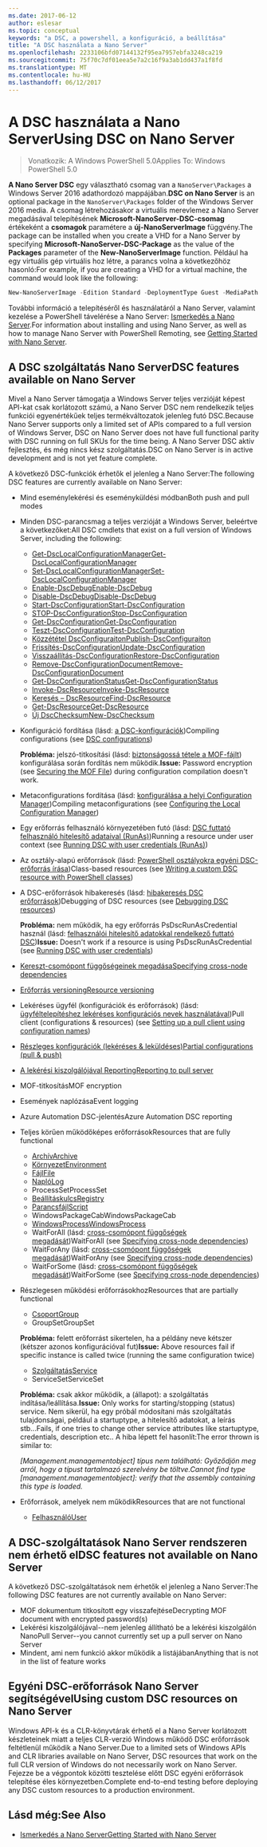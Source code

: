 ```yaml
---
ms.date: 2017-06-12
author: eslesar
ms.topic: conceptual
keywords: "a DSC, a powershell, a konfiguráció, a beállítása"
title: "A DSC használata a Nano Server"
ms.openlocfilehash: 2233106bfd07144132f95ea7957ebfa3248ca219
ms.sourcegitcommit: 75f70c7df01eea5e7a2c16f9a3ab1dd437a1f8fd
ms.translationtype: MT
ms.contentlocale: hu-HU
ms.lasthandoff: 06/12/2017
---
```

# <a name="using-dsc-on-nano-server"></a><span data-ttu-id="1d7ed-103">A DSC használata a Nano Server</span><span class="sxs-lookup"><span data-stu-id="1d7ed-103">Using DSC on Nano Server</span></span>

> <span data-ttu-id="1d7ed-104">Vonatkozik: A Windows PowerShell 5.0</span><span class="sxs-lookup"><span data-stu-id="1d7ed-104">Applies To: Windows PowerShell 5.0</span></span>

<span data-ttu-id="1d7ed-105">**A Nano Server DSC** egy választható csomag van a `NanoServer\Packages` a Windows Server 2016 adathordozó mappájában.</span><span class="sxs-lookup"><span data-stu-id="1d7ed-105">**DSC on Nano Server** is an optional package in the `NanoServer\Packages` folder of the Windows Server 2016 media.</span></span> <span data-ttu-id="1d7ed-106">A csomag létrehozásakor a virtuális merevlemez a Nano Server megadásával telepítésének **Microsoft-NanoServer-DSC-csomag** értékeként a **csomagok** paramétere a **új-NanoServerImage**  függvény.</span><span class="sxs-lookup"><span data-stu-id="1d7ed-106">The package can be installed when you create a VHD for a Nano Server by specifying **Microsoft-NanoServer-DSC-Package** as the value of the **Packages** parameter of the **New-NanoServerImage** function.</span></span> <span data-ttu-id="1d7ed-107">Például ha egy virtuális gép virtuális hoz létre, a parancs volna a következőhöz hasonló:</span><span class="sxs-lookup"><span data-stu-id="1d7ed-107">For example, if you are creating a VHD for a virtual machine, the command would look like the following:</span></span>

```powershell
New-NanoServerImage -Edition Standard -DeploymentType Guest -MediaPath f:\ -BasePath .\Base -TargetPath .\Nano1\Nano.vhd -ComputerName Nano1 -Packages Microsoft-NanoServer-DSC-Package
```

<span data-ttu-id="1d7ed-108">További információ a telepítéséről és használatáról a Nano Server, valamint kezelése a PowerShell távelérése a Nano Server: [Ismerkedés a Nano Server](https://technet.microsoft.com/en-us/library/mt126167.aspx).</span><span class="sxs-lookup"><span data-stu-id="1d7ed-108">For information about installing and using Nano Server, as well as how to manage Nano Server with PowerShell Remoting, see [Getting Started with Nano Server](https://technet.microsoft.com/en-us/library/mt126167.aspx).</span></span>


## <a name="dsc-features-available-on-nano-server"></a><span data-ttu-id="1d7ed-109">A DSC szolgáltatás Nano Server</span><span class="sxs-lookup"><span data-stu-id="1d7ed-109">DSC features available on Nano Server</span></span>

 <span data-ttu-id="1d7ed-110">Mivel a Nano Server támogatja a Windows Server teljes verzióját képest API-kat csak korlátozott számú, a Nano Server DSC nem rendelkezik teljes funkciói egyenértékűek teljes termékváltozatok jelenleg futó DSC.</span><span class="sxs-lookup"><span data-stu-id="1d7ed-110">Because Nano Server supports only a limited set of APIs compared to a full version of Windows Server, DSC on Nano Server does not have full functional parity with DSC running on full SKUs for the time being.</span></span> <span data-ttu-id="1d7ed-111">A Nano Server DSC aktív fejlesztés, és még nincs kész szolgáltatás.</span><span class="sxs-lookup"><span data-stu-id="1d7ed-111">DSC on Nano Server is in active development and is not yet feature complete.</span></span>
 
 <span data-ttu-id="1d7ed-112">A következő DSC-funkciók érhetők el jelenleg a Nano Server:</span><span class="sxs-lookup"><span data-stu-id="1d7ed-112">The following DSC features are currently available on Nano Server:</span></span> 


* <span data-ttu-id="1d7ed-113">Mind eseménylekérési és eseményküldési módban</span><span class="sxs-lookup"><span data-stu-id="1d7ed-113">Both push and pull modes</span></span>

* <span data-ttu-id="1d7ed-114">Minden DSC-parancsmag a teljes verzióját a Windows Server, beleértve a következőket:</span><span class="sxs-lookup"><span data-stu-id="1d7ed-114">All DSC cmdlets that exist on a full version of Windows Server, including the following:</span></span> 
  * [<span data-ttu-id="1d7ed-115">Get-DscLocalConfigurationManager</span><span class="sxs-lookup"><span data-stu-id="1d7ed-115">Get-DscLocalConfigurationManager</span></span>](https://technet.microsoft.com/en-us/library/dn407378.aspx)
  * [<span data-ttu-id="1d7ed-116">Set-DscLocalConfigurationManager</span><span class="sxs-lookup"><span data-stu-id="1d7ed-116">Set-DscLocalConfigurationManager</span></span>](https://technet.microsoft.com/en-us/library/dn521621.aspx)   
  * [<span data-ttu-id="1d7ed-117">Enable-DscDebug</span><span class="sxs-lookup"><span data-stu-id="1d7ed-117">Enable-DscDebug</span></span>](https://technet.microsoft.com/en-us/library/mt517870.aspx)
  * [<span data-ttu-id="1d7ed-118">Disable-DscDebug</span><span class="sxs-lookup"><span data-stu-id="1d7ed-118">Disable-DscDebug</span></span>](https://technet.microsoft.com/en-us/library/mt517872.aspx)       
  * [<span data-ttu-id="1d7ed-119">Start-DscConfiguration</span><span class="sxs-lookup"><span data-stu-id="1d7ed-119">Start-DscConfiguration</span></span>](https://technet.microsoft.com/en-us/library/dn521623.aspx)
  * [<span data-ttu-id="1d7ed-120">STOP-DscConfiguration</span><span class="sxs-lookup"><span data-stu-id="1d7ed-120">Stop-DscConfiguration</span></span>](https://technet.microsoft.com/en-us/library/mt143542.aspx)
  * [<span data-ttu-id="1d7ed-121">Get-DscConfiguration</span><span class="sxs-lookup"><span data-stu-id="1d7ed-121">Get-DscConfiguration</span></span>](https://technet.microsoft.com/en-us/library/dn407379.aspx)
  * [<span data-ttu-id="1d7ed-122">Teszt-DscConfiguration</span><span class="sxs-lookup"><span data-stu-id="1d7ed-122">Test-DscConfiguration</span></span>](https://technet.microsoft.com/en-us/library/dn407382.aspx)      
  * [<span data-ttu-id="1d7ed-123">Közzététel DscConfiguraiton</span><span class="sxs-lookup"><span data-stu-id="1d7ed-123">Publish-DscConfiguraiton</span></span>](https://technet.microsoft.com/en-us/library/mt517875.aspx) 
  * [<span data-ttu-id="1d7ed-124">Frissítés-DscConfiguration</span><span class="sxs-lookup"><span data-stu-id="1d7ed-124">Update-DscConfiguration</span></span>](https://technet.microsoft.com/en-us/library/mt143541.aspx)
  * [<span data-ttu-id="1d7ed-125">Visszaállítás-DscConfiguration</span><span class="sxs-lookup"><span data-stu-id="1d7ed-125">Restore-DscConfiguration</span></span>](https://technet.microsoft.com/en-us/library/dn407383.aspx)
  * [<span data-ttu-id="1d7ed-126">Remove-DscConfigurationDocument</span><span class="sxs-lookup"><span data-stu-id="1d7ed-126">Remove-DscConfigurationDocument</span></span>](https://technet.microsoft.com/en-us/library/mt143544.aspx)
  * [<span data-ttu-id="1d7ed-127">Get-DscConfigurationStatus</span><span class="sxs-lookup"><span data-stu-id="1d7ed-127">Get-DscConfigurationStatus</span></span>](https://technet.microsoft.com/en-us/library/mt517868.aspx)
  * [<span data-ttu-id="1d7ed-128">Invoke-DscResource</span><span class="sxs-lookup"><span data-stu-id="1d7ed-128">Invoke-DscResource</span></span>](https://technet.microsoft.com/en-us/library/mt517869.aspx)
  * [<span data-ttu-id="1d7ed-129">Keresés – DscResource</span><span class="sxs-lookup"><span data-stu-id="1d7ed-129">Find-DscResource</span></span>](https://technet.microsoft.com/en-us/library/mt517874.aspx)
  * [<span data-ttu-id="1d7ed-130">Get-DscResource</span><span class="sxs-lookup"><span data-stu-id="1d7ed-130">Get-DscResource</span></span>](https://technet.microsoft.com/en-us/library/dn521625.aspx)
  * [<span data-ttu-id="1d7ed-131">Új DscChecksum</span><span class="sxs-lookup"><span data-stu-id="1d7ed-131">New-DscChecksum</span></span>](https://technet.microsoft.com/en-us/library/dn521622.aspx)    

* <span data-ttu-id="1d7ed-132">Konfiguráció fordítása (lásd: [a DSC-konfigurációk](configurations.md))</span><span class="sxs-lookup"><span data-stu-id="1d7ed-132">Compiling configurations (see [DSC configurations](configurations.md))</span></span>

  <span data-ttu-id="1d7ed-133">**Probléma:** jelszó-titkosítási (lásd: [biztonságossá tétele a MOF-fájlt](securemof.md)) konfigurálása során fordítás nem működik.</span><span class="sxs-lookup"><span data-stu-id="1d7ed-133">**Issue:** Password encryption (see [Securing the MOF File](securemof.md)) during configuration compilation doesn't work.</span></span>

* <span data-ttu-id="1d7ed-134">Metaconfigurations fordítása (lásd: [konfigurálása a helyi Configuration Manager](metaConfig.md))</span><span class="sxs-lookup"><span data-stu-id="1d7ed-134">Compiling metaconfigurations (see [Configuring the Local Configuration Manager](metaConfig.md))</span></span>

* <span data-ttu-id="1d7ed-135">Egy erőforrás felhasználó környezetében futó (lásd: [DSC futtató felhasználó hitelesítő adataival (RunAs)](runAsUser.md))</span><span class="sxs-lookup"><span data-stu-id="1d7ed-135">Running a resource under user context (see [Running DSC with user credentials (RunAs)](runAsUser.md))</span></span>

* <span data-ttu-id="1d7ed-136">Az osztály-alapú erőforrások (lásd: [PowerShell osztályokra egyéni DSC-erőforrás írása](authoringResourceClass.md))</span><span class="sxs-lookup"><span data-stu-id="1d7ed-136">Class-based resources (see [Writing a custom DSC resource with PowerShell classes](authoringResourceClass.md))</span></span>

* <span data-ttu-id="1d7ed-137">A DSC-erőforrások hibakeresés (lásd: [hibakeresés DSC erőforrások](debugresource.md))</span><span class="sxs-lookup"><span data-stu-id="1d7ed-137">Debugging of DSC resources (see [Debugging DSC resources](debugresource.md))</span></span>
  
  <span data-ttu-id="1d7ed-138">**Probléma:** nem működik, ha egy erőforrás PsDscRunAsCredential használ (lásd: [felhasználói hitelesítő adatokkal rendelkező futtató DSC](runAsUser.md))</span><span class="sxs-lookup"><span data-stu-id="1d7ed-138">**Issue:** Doesn't work if a resource is using PsDscRunAsCredential (see [Running DSC with user credentials](runAsUser.md))</span></span>

* [<span data-ttu-id="1d7ed-139">Kereszt-csomópont függőségeinek megadása</span><span class="sxs-lookup"><span data-stu-id="1d7ed-139">Specifying cross-node dependencies</span></span>](crossNodeDependencies.md) 

* [<span data-ttu-id="1d7ed-140">Erőforrás versioning</span><span class="sxs-lookup"><span data-stu-id="1d7ed-140">Resource versioning</span></span>](sxsResource.md)

* <span data-ttu-id="1d7ed-141">Lekéréses ügyfél (konfigurációk és erőforrások) (lásd: [ügyféltelepítéshez lekéréses konfigurációs nevek használatával](pullClientConfigNames.md))</span><span class="sxs-lookup"><span data-stu-id="1d7ed-141">Pull client (configurations & resources) (see [Setting up a pull client using configuration names](pullClientConfigNames.md))</span></span>

* [<span data-ttu-id="1d7ed-142">Részleges konfigurációk (lekéréses & leküldéses)</span><span class="sxs-lookup"><span data-stu-id="1d7ed-142">Partial configurations (pull & push)</span></span>](partialConfigs.md)

* [<span data-ttu-id="1d7ed-143">A lekérési kiszolgálójával Reporting</span><span class="sxs-lookup"><span data-stu-id="1d7ed-143">Reporting to pull server</span></span>](reportServer.md) 

* <span data-ttu-id="1d7ed-144">MOF-titkosítás</span><span class="sxs-lookup"><span data-stu-id="1d7ed-144">MOF encryption</span></span>

* <span data-ttu-id="1d7ed-145">Események naplózása</span><span class="sxs-lookup"><span data-stu-id="1d7ed-145">Event logging</span></span>

* <span data-ttu-id="1d7ed-146">Azure Automation DSC-jelentés</span><span class="sxs-lookup"><span data-stu-id="1d7ed-146">Azure Automation DSC reporting</span></span>

* <span data-ttu-id="1d7ed-147">Teljes körűen működőképes erőforrások</span><span class="sxs-lookup"><span data-stu-id="1d7ed-147">Resources that are fully functional</span></span>
  * [<span data-ttu-id="1d7ed-148">Archív</span><span class="sxs-lookup"><span data-stu-id="1d7ed-148">Archive</span></span>](archiveResource.md)
  * [<span data-ttu-id="1d7ed-149">Környezet</span><span class="sxs-lookup"><span data-stu-id="1d7ed-149">Environment</span></span>](environmentResource.md)
  * [<span data-ttu-id="1d7ed-150">Fájl</span><span class="sxs-lookup"><span data-stu-id="1d7ed-150">File</span></span>](fileResource.md)
  * [<span data-ttu-id="1d7ed-151">Napló</span><span class="sxs-lookup"><span data-stu-id="1d7ed-151">Log</span></span>](logResource.md)
  * <span data-ttu-id="1d7ed-152">ProcessSet</span><span class="sxs-lookup"><span data-stu-id="1d7ed-152">ProcessSet</span></span>
  * [<span data-ttu-id="1d7ed-153">Beállításkulcs</span><span class="sxs-lookup"><span data-stu-id="1d7ed-153">Registry</span></span>](registryResource.md)
  * [<span data-ttu-id="1d7ed-154">Parancsfájl</span><span class="sxs-lookup"><span data-stu-id="1d7ed-154">Script</span></span>](scriptResource.md)
  * <span data-ttu-id="1d7ed-155">WindowsPackageCab</span><span class="sxs-lookup"><span data-stu-id="1d7ed-155">WindowsPackageCab</span></span>
  * [<span data-ttu-id="1d7ed-156">WindowsProcess</span><span class="sxs-lookup"><span data-stu-id="1d7ed-156">WindowsProcess</span></span>](windowsProcessResource.md)
  * <span data-ttu-id="1d7ed-157">WaitForAll (lásd: [cross-csomópont függőségek megadását](crossNodeDependencies.md))</span><span class="sxs-lookup"><span data-stu-id="1d7ed-157">WaitForAll (see [Specifying cross-node dependencies](crossNodeDependencies.md))</span></span>
  * <span data-ttu-id="1d7ed-158">WaitForAny (lásd: [cross-csomópont függőségek megadását](crossNodeDependencies.md))</span><span class="sxs-lookup"><span data-stu-id="1d7ed-158">WaitForAny (see [Specifying cross-node dependencies](crossNodeDependencies.md))</span></span>
  * <span data-ttu-id="1d7ed-159">WaitForSome (lásd: [cross-csomópont függőségek megadását](crossNodeDependencies.md))</span><span class="sxs-lookup"><span data-stu-id="1d7ed-159">WaitForSome (see [Specifying cross-node dependencies](crossNodeDependencies.md))</span></span>

* <span data-ttu-id="1d7ed-160">Részlegesen működési erőforrásokhoz</span><span class="sxs-lookup"><span data-stu-id="1d7ed-160">Resources that are partially functional</span></span>
  * [<span data-ttu-id="1d7ed-161">Csoport</span><span class="sxs-lookup"><span data-stu-id="1d7ed-161">Group</span></span>](groupResource.md)
  * <span data-ttu-id="1d7ed-162">GroupSet</span><span class="sxs-lookup"><span data-stu-id="1d7ed-162">GroupSet</span></span>
  
  <span data-ttu-id="1d7ed-163">**Probléma:** felett erőforrást sikertelen, ha a példány neve kétszer (kétszer azonos konfigurációval fut)</span><span class="sxs-lookup"><span data-stu-id="1d7ed-163">**Issue:** Above resources fail if specific instance is called twice (running the same configuration twice)</span></span>
  
  * [<span data-ttu-id="1d7ed-164">Szolgáltatás</span><span class="sxs-lookup"><span data-stu-id="1d7ed-164">Service</span></span>](serviceResource.md)
  * <span data-ttu-id="1d7ed-165">ServiceSet</span><span class="sxs-lookup"><span data-stu-id="1d7ed-165">ServiceSet</span></span>
  
  <span data-ttu-id="1d7ed-166">**Probléma:** csak akkor működik, a (állapot): a szolgáltatás indítása/leállítása.</span><span class="sxs-lookup"><span data-stu-id="1d7ed-166">**Issue:** Only works for starting/stopping (status) service.</span></span> <span data-ttu-id="1d7ed-167">Nem sikerül, ha egy próbál módosítani más szolgáltatás tulajdonságai, például a startuptype, a hitelesítő adatokat, a leírás stb...</span><span class="sxs-lookup"><span data-stu-id="1d7ed-167">Fails, if one tries to change other service attributes like startuptype, credentials, description etc..</span></span> <span data-ttu-id="1d7ed-168">A hiba lépett fel hasonlít:</span><span class="sxs-lookup"><span data-stu-id="1d7ed-168">The error thrown is similar to:</span></span>
  
  <span data-ttu-id="1d7ed-169">*[Management.managementobject] típus nem található: Győződjön meg arról, hogy a típust tartalmazó szerelvény be töltve.*</span><span class="sxs-lookup"><span data-stu-id="1d7ed-169">*Cannot find type [management.managementobject]: verify that the assembly containing this type is loaded.*</span></span>
  
* <span data-ttu-id="1d7ed-170">Erőforrások, amelyek nem működik</span><span class="sxs-lookup"><span data-stu-id="1d7ed-170">Resources that are not functional</span></span>
  * [<span data-ttu-id="1d7ed-171">Felhasználó</span><span class="sxs-lookup"><span data-stu-id="1d7ed-171">User</span></span>](userResource.md)
  

## <a name="dsc-features-not-available-on-nano-server"></a><span data-ttu-id="1d7ed-172">A DSC-szolgáltatások Nano Server rendszeren nem érhető el</span><span class="sxs-lookup"><span data-stu-id="1d7ed-172">DSC features not available on Nano Server</span></span>

<span data-ttu-id="1d7ed-173">A következő DSC-szolgáltatások nem érhetők el jelenleg a Nano Server:</span><span class="sxs-lookup"><span data-stu-id="1d7ed-173">The following DSC features are not currently available on Nano Server:</span></span>

* <span data-ttu-id="1d7ed-174">MOF dokumentum titkosított egy visszafejtése</span><span class="sxs-lookup"><span data-stu-id="1d7ed-174">Decrypting MOF document with encrypted password(s)</span></span> 
* <span data-ttu-id="1d7ed-175">Lekérési kiszolgálójával--nem jelenleg állítható be a lekérési kiszolgálón Nano</span><span class="sxs-lookup"><span data-stu-id="1d7ed-175">Pull Server--you cannot currently set up a pull server on Nano Server</span></span>
* <span data-ttu-id="1d7ed-176">Mindent, ami nem funkció akkor működik a listájában</span><span class="sxs-lookup"><span data-stu-id="1d7ed-176">Anything that is not in the list of feature works</span></span>

## <a name="using-custom-dsc-resources-on-nano-server"></a><span data-ttu-id="1d7ed-177">Egyéni DSC-erőforrások Nano Server segítségével</span><span class="sxs-lookup"><span data-stu-id="1d7ed-177">Using custom DSC resources on Nano Server</span></span>
 
<span data-ttu-id="1d7ed-178">Windows API-k és a CLR-könyvtárak érhető el a Nano Server korlátozott készleteinek miatt a teljes CLR-verzió Windows működő DSC erőforrások feltétlenül működik a Nano Server.</span><span class="sxs-lookup"><span data-stu-id="1d7ed-178">Due to a limited sets of Windows APIs and CLR libraries available on Nano Server, DSC resources that work on the full CLR version of Windows do not necessarily work on Nano Server.</span></span> <span data-ttu-id="1d7ed-179">Fejezze be a végpontok közötti tesztelése előtt DSC egyéni erőforrások telepítése éles környezetben.</span><span class="sxs-lookup"><span data-stu-id="1d7ed-179">Complete end-to-end testing before deploying any DSC custom resources to a production environment.</span></span>

## <a name="see-also"></a><span data-ttu-id="1d7ed-180">Lásd még:</span><span class="sxs-lookup"><span data-stu-id="1d7ed-180">See Also</span></span>
- [<span data-ttu-id="1d7ed-181">Ismerkedés a Nano Server</span><span class="sxs-lookup"><span data-stu-id="1d7ed-181">Getting Started with Nano Server</span></span>](https://technet.microsoft.com/en-us/library/mt126167.aspx)

